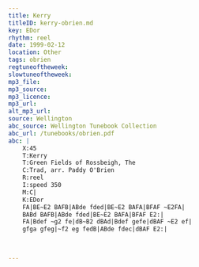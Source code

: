 ```yaml
---
title: Kerry
titleID: kerry-obrien.md
key: EDor
rhythm: reel
date: 1999-02-12
location: Other
tags: obrien
regtuneoftheweek:
slowtuneoftheweek:
mp3_file:
mp3_source:
mp3_licence:
mp3_url:
alt_mp3_url:
source: Wellington
abc_source: Wellington Tunebook Collection
abc_url: /tunebooks/obrien.pdf
abc: |
    X:45
    T:Kerry
    T:Green Fields of Rossbeigh, The
    C:Trad, arr. Paddy O'Brien
    R:reel
    I:speed 350
    M:C|
    K:EDor
    FA|BE~E2 BAFB|ABde fded|BE~E2 BAFA|BFAF ~E2FA|
    BABd BAFB|ABde fded|BE~E2 BAFA|BFAF E2:|
    FA|Bdef ~g2 fe|dB~B2 dBAd|Bdef gefe|dBAF ~E2 ef|
    gfga gfeg|~f2 eg fedB|ABde fdec|dBAF E2:|
    
    

---
```

